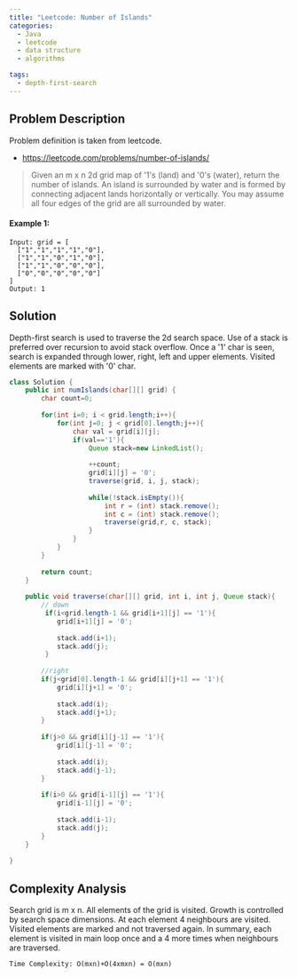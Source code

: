 ```yaml
---
title: "Leetcode: Number of Islands"
categories:
  - Java
  - leetcode
  - data structure
  - algorithms

tags:
  - depth-first-search
---
```


## Problem Description

Problem definition is taken from leetcode. 
- https://leetcode.com/problems/number-of-islands/

> Given an m x n 2d grid map of '1's (land) and '0's (water), return the number of islands.
> An island is surrounded by water and is formed by connecting adjacent lands horizontally or vertically. You may assume all four edges of the grid are all surrounded by water.


#### Example 1:

```
Input: grid = [
  ["1","1","1","1","0"],
  ["1","1","0","1","0"],
  ["1","1","0","0","0"],
  ["0","0","0","0","0"]
]
Output: 1
```

## Solution

Depth-first search is used to traverse the 2d search space. Use of a stack is preferred over recursion to avoid stack overflow. Once a '1' char is seen, search is expanded through lower, right, left and upper elements. Visited elements are marked with '0' char.

```java
class Solution {
    public int numIslands(char[][] grid) {
        char count=0;
        
        for(int i=0; i < grid.length;i++){
            for(int j=0; j < grid[0].length;j++){
                char val = grid[i][j];
                if(val=='1'){
                    Queue stack=new LinkedList();
                    
                    ++count;
                    grid[i][j] = '0';
                    traverse(grid, i, j, stack);
                    
                    while(!stack.isEmpty()){
                        int r = (int) stack.remove();
                        int c = (int) stack.remove();
                        traverse(grid,r, c, stack);
                    }
                }
            }
        }
        
        return count;
    }
    
    public void traverse(char[][] grid, int i, int j, Queue stack){
        // down
         if(i<grid.length-1 && grid[i+1][j] == '1'){
            grid[i+1][j] = '0';
            
            stack.add(i+1);
            stack.add(j);
         }
         
        //right
        if(j<grid[0].length-1 && grid[i][j+1] == '1'){
            grid[i][j+1] = '0';
            
            stack.add(i);
            stack.add(j+1);
        }
        
        if(j>0 && grid[i][j-1] == '1'){
            grid[i][j-1] = '0';
            
            stack.add(i);
            stack.add(j-1);
        }
        
        if(i>0 && grid[i-1][j] == '1'){
            grid[i-1][j] = '0';
            
            stack.add(i-1);
            stack.add(j);
        }
    }
    
} 
```

## Complexity Analysis

Search grid is m x n. All elements of the grid is visited. Growth is controlled by search space dimensions. At each element 4 neighbours are visited.
Visited elements are marked and not traversed again. In summary, each element is visited in main loop once and a 4 more times when neighbours are traversed.
```
Time Complexity: O(mxn)+O(4xmxn) = O(mxn)
```



